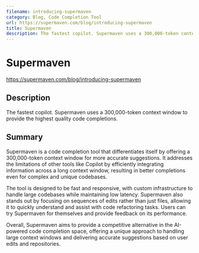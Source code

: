 ```yaml
---
filename: introducing-supermaven
category: Blog, Code Completion Tool
url: https://supermaven.com/blog/introducing-supermaven
title: Supermaven
description: The fastest copilot. Supermaven uses a 300,000-token context window to provide the highest quality code completions.
---
```

# Supermaven

https://supermaven.com/blog/introducing-supermaven

## Description

The fastest copilot. Supermaven uses a 300,000-token context window to provide the highest quality code completions.

## Summary

Supermaven is a code completion tool that differentiates itself by offering a 300,000-token context window for more accurate suggestions. It addresses the limitations of other tools like Copilot by efficiently integrating information across a long context window, resulting in better completions even for complex and unique codebases.

The tool is designed to be fast and responsive, with custom infrastructure to handle large codebases while maintaining low latency. Supermaven also stands out by focusing on sequences of edits rather than just files, allowing it to quickly understand and assist with code refactoring tasks. Users can try Supermaven for themselves and provide feedback on its performance.

Overall, Supermaven aims to provide a competitive alternative in the AI-powered code completion space, offering a unique approach to handling large context windows and delivering accurate suggestions based on user edits and repositories.
